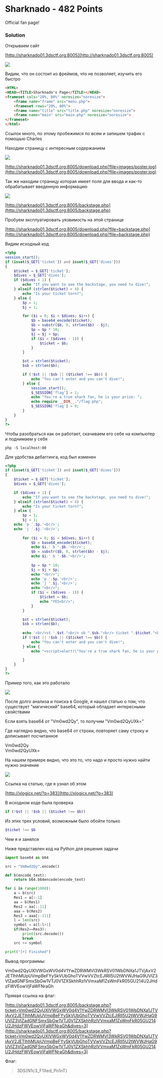 # Sharknado - 482 Points

Official fan page!

### Solution
Открываем сайт

[http://sharknado01.3dsctf.org:8005](http://sharknado01.3dsctf.org:8005)

![](https://github.com/texh0k0t/writeups/blob/master/3DSCTF/Sharknado/images/1.png)

Видим, что он состоит из фреймов, что не позволяет, изучить его быстро

```html
<HTML>
<HEAD><TITLE>Sharknado's Page</TITLE></HEAD>
<frameset cols="20%, 80%" noresize="noresize">
    <frame name="frame" src="menu.php">
    <frameset rows="20%, 80%">
    <frame name="title" src="title.php" noresize="noresize">
    <frame name="main" src="main.php" noresize="noresize">
</frameset>
</html>
```

Ссылок много, по этому пробежимся по всем и запишем трафик с помошью Charles

Находим страницу с интересным содержанием

![](https://github.com/texh0k0t/writeups/blob/master/3DSCTF/Sharknado/images/2.png)

[http://sharknado01.3dsctf.org:8005/download.php?file=images/poster.jpg](http://sharknado01.3dsctf.org:8005/download.php?file=images/poster.jpg)

Так же находим страницу которая имеет поля для ввода и как-то обрабатывает введенную информацию

![](https://github.com/texh0k0t/writeups/blob/master/3DSCTF/Sharknado/images/3.png)

[http://sharknado01.3dsctf.org:8005/backstage.php](http://sharknado01.3dsctf.org:8005/backstage.php)

Пробуем эксплуатировать уязвимость на этой странице

[http://sharknado01.3dsctf.org:8005/download.php?file=backstage.php](http://sharknado01.3dsctf.org:8005/download.php?file=backstage.php)

Видим исходный код

```php
<?php
session_start();
if (isset($_GET['ticket']) and isset($_GET['dives']))
{
    $ticket = $_GET['ticket'];
    $dives = $_GET['dives'];
    if ($dives < 1) {
        echo "If you want to see the backstage, you need to dive!";
    } elseif (strlen($ticket) < 4) {
        echo "Is your ticket torn?";
    } else {
        $p = 1;
        $j = 1;

        for ($i = 0; $i < $dives; $i++) {
            $b = base64_encode($ticket);
            $b = substr($b, 0, strlen($b) - $j);
            $p = $p * 10;
            $j = $j + $p;
            if ($i < ($dives - 1)) {
                $ticket = $b;
            }
        }

        $st = strlen($ticket);
        $sb = strlen($b);

        if (!$st || !$sb || ($ticket !== $b)) {
            echo "You can't enter and you can't dive!";
        } else {
            session_start();
            $_SESSION['flag'] = 1;
            echo "You're a true shark fan, he is your prize: ";
            echo require __DIR__."/flag.php";
            $_SESSION['flag'] = 0;
        }
    }
}
?>
```
Чтобы разобраться как он работает, скачиваем его себе на компьютер и поднимаем у себя

`php -S localhost:80`

Для удобства дебаггинга, код был изменен

```php
<?php
if (isset($_GET['ticket']) and isset($_GET['dives']))
{
    $ticket = $_GET['ticket'];
    $dives = $_GET['dives'];

    if ($dives < 1) {
        echo "If you want to see the backstage, you need to dive!";
    } elseif (strlen($ticket) < 4) {
        echo "Is your ticket torn?";
    } else {
        $p = 1;
        $j = 1;
	echo 'p '.$p.'<br/>';
	echo 'j '.$j.'<br/>';
	
        for ($i = 0; $i < $dives; $i++) {
            $b = base64_encode($ticket);
			echo $i.' b '.$b.'<br/>';
            $b = substr($b, 0, strlen($b) - $j);
			echo $i.' b '.$b.'<br/>';
			
            $p = $p * 10;
            $j = $j + $p;
			echo "<br/>";
			echo 'p '.$p.'<br/>';
			echo 'j '.$j.'<br/>';
			echo "<br/>";
            if ($i < ($dives - 1)) {
                $ticket = $b;
				echo "YES<br/>";
            }
        }

        $st = strlen($ticket);
        $sb = strlen($b);
		
		echo '<br/>st '.$st."<br/> sb ".$sb."<br/> ticket ".$ticket."<br/> b ".$b.'<br/>';
        if (!$st || !$sb || ($ticket !== $b)) {
            echo "You can't enter and you can't dive!";
        } else {
            echo "<script>alert(\"You're a true shark fan, he is your prize: \")</script>";

        }
    }
}
?>
```
Пример того, как это работало

![](https://github.com/texh0k0t/writeups/blob/master/3DSCTF/Sharknado/images/4.png)

После долго анализа и поиска в Google, я нашел статью о том, что существует "магический" base64, который обладает интересными свойствами

Если взять base64 от "Vm0wd2Qy", то получим "Vm0wd2QyUXk="

Где наглядно видно, что base64 от строки, повторяет саму строку и дописывает посчитанное

Vm0wd2Qy  
Vm0wd2QyUXk=

На нашем примере видно, что это то, что надо и просто нужно найти нужно значение

![](https://github.com/texh0k0t/writeups/blob/master/3DSCTF/Sharknado/images/5.png)

Ссылка на статью, где я узнал об этом

[http://xlogicx.net/?p=383](http://xlogicx.net/?p=383)

В исходном коде была проверка

```php
if (!$st || !$sb || ($ticket !== $b))
```

Из этих трех условий, возможным было обойти только

```php
$ticket !== $b
```
Чем я и занялся

Ниже представлен код на Python для решения задачи

```python
import base64 as b64

src = "Vm0wd2Qy".encode()

def b(encode_text):
	return b64.b64encode(encode_text)

for i in range(1000):
	a = b(src)
	Res1 = a[:-1]
	aa = b(Res1)
	Res2 = aa[:-11]
	aaa = b(Res2)
	Res3 = aaa[:-111]
	l = len(src)
	symbol = a[l:l+1]
	if(Res2==Res3):
		print(src.decode())
		break
	src += symbol

print("[+] Finished")
```
Вывод программы:

Vm0wd2QyUXlVWGxWV0d4V1YwZDRWMVl3WkRSV01WbDNXa1JTVjAxV2JETlhhMUpUVmpBeFYySkVUbGhoTVVwVVZtcEJlRll5U2tWVWJHaG9UVlZ3VlZadGNFSmxSbGw1VTJ0V1ZXSkhhRzlVVmxaM1ZsWmFkR05GU214U2JHdzFWVEowVjFaWFNraGh

Прямая ссылка на флаг:

[http://sharknado01.3dsctf.org:8005/backstage.php?ticket=Vm0wd2QyUXlVWGxWV0d4V1YwZDRWMVl3WkRSV01WbDNXa1JTVjAxV2JETlhhMUpUVmpBeFYySkVUbGhoTVVwVVZtcEJlRll5U2tWVWJHaG9UVlZ3VlZadGNFSmxSbGw1VTJ0V1ZXSkhhRzlVVmxaM1ZsWmFkR05GU214U2JHdzFWVEowVjFaWFNraGh&dives=3](http://sharknado01.3dsctf.org:8005/backstage.php?ticket=Vm0wd2QyUXlVWGxWV0d4V1YwZDRWMVl3WkRSV01WbDNXa1JTVjAxV2JETlhhMUpUVmpBeFYySkVUbGhoTVVwVVZtcEJlRll5U2tWVWJHaG9UVlZ3VlZadGNFSmxSbGw1VTJ0V1ZXSkhhRzlVVmxaM1ZsWmFkR05GU214U2JHdzFWVEowVjFaWFNraGh&dives=3)

Флаг:

> 3DS{N1c3_F1Xed_Po1nT}
